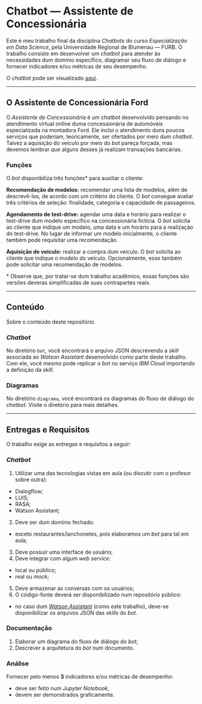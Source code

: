 # Chatbot — Assistente de Concessionária

Este é meu trabalho final da disciplina _Chatbots_ do curso _Especialização em Data Science_, pela Universidade Regional de Blumenau — FURB. O trabalho consiste em desenvolver um _chatbot_ para atender às necessidades dum domínio específico, diagramar seu fluxo de diálogo e fornecer indicadores e/ou métricas de seu desempenho.

O _chatbot_ pode ser visualizado [aqui](https://web-chat.global.assistant.watson.cloud.ibm.com/preview.html?region=us-south&integrationID=3a368ba3-96ec-46f3-b9ac-c4ca0ce59126&serviceInstanceID=a2550b64-1b49-49f8-881c-8e4670bab333).

-----

## O Assistente de Concessionária Ford

O _Assistente de Concessionária_ é um _chatbot_ desenvolvido pensando no atendimento virtual online duma concessionária de automóveis especializada na montadora Ford. Ele inclui o atendimento duns poucos serviços que poderiam, teoricamente, ser ofertados por meio dum _chatbot_. Talvez a aquisição do veículo por meio do _bot_ pareça forçada, mas devemos lembrar que alguns desses já realizam transações bancárias.

### Funções

O _bot_ disponibiliza três funções\* para auxiliar o cliente:

**Recomendação de modelos:** recomendar uma lista de modelos, além de descrevê-los, de acordo com um critério do cliente. O _bot_ consegue avaliar três critérios de seleção: finalidade, categoria e capacidade de passageiros.

**Agendamento de test-drive:** agendar uma data e horário para realizar o test-drive dum modelo específico na concessionária fictícia. O _bot_ solicita ao cliente que indique um modelo, uma data e um horário para a realização do test-drive. No lugar de informar um modelo inicialmente, o cliente também pode requisitar uma recomendação.

**Aquisição de veículo:** realizar a compra dum veículo. O _bot_ solicita ao cliente que indique o modelo do veículo. Opcionalmente, esse também pode solicitar uma recomendação de modelos.

\* Observe que, por tratar-se dum trabalho acadêmico, essas funções são versões deveras simplificadas de suas contrapartes reais.

-----

## Conteúdo

Sobre o conteúdo deste repositório.

### _Chatbot_

No diretório `bot`, você encontrará o arquivo JSON descrevendo a _skill_ associada ao _Watson Assistant_ desenvolvido como parte deste trabalho. Com ele, você mesmo pode replicar o _bot_ no serviço _IBM Cloud_ importando a definição da _skill_.

### Diagramas

No diretório `diagrama`, você encontrará os diagramas do fluxo de diálogo do _chatbot_. Visite o diretório para mais detalhes.

-----

## Entregas e Requisitos

O trabalho exige as entregas e requisitos a seguir:

### _Chatbot_

1. Utilizar uma das tecnologias vistas em aula (ou discutir com o profesor sobre outra):
  - Dialogflow;
  - LUIS;
  - RASA;
  - Watson Assistant;
2. Deve ser dum domínio fechado:
  - exceto restaurantes/lanchonetes, pois elaboramos um _bot_ para tal em aula;
3. Deve possuir uma interface de usuário;
4. Deve integrar com algum _web service_:
  - local ou público;
  - real ou _mock_;
5. Deve armazenar as conversas com os usuários;
6. O código-fonte deverá ser disponibilizado num repositório público:
  - no caso dum [_Watson Assistant_](https://www.ibm.com/br-pt/cloud/watson-assistant) (como este trabalho), deve-se disponibilizar os arquivos JSON das _skills_ do _bot_.

### Documentação

1. Elaborar um diagrama do fluxo de diálogo do _bot_;
2. Descrever a arquitetura do _bot_ num documento.

### Análise

Fornecer pelo menos **3** indicadores e/ou métricas de desempenho:
- deve ser feito num _Jupyter Notebook_;
- devem ser demonstrados graficamente.
